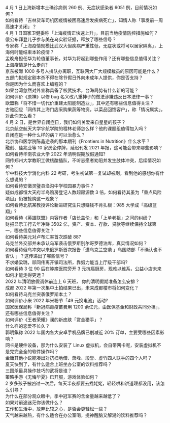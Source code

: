 4 月 1 日上海新增本土确诊病例 260 例、无症状感染者 6051 例，目前情况如何？  
如何看待「吉林货车司机因疫情被困高速后发疾病死亡」，知情人称「事发前一周高速才关闭」？  
4 月 1 日国家卫健委称「上海疫情正快速上升」，目前当地疫情防控措施如何？  
俄公布拜登儿子参与美在乌实验证据，释放了哪些信号？  
专家称「上海疫情规模比武汉大但疾病严重性低，无症状或将可以居家隔离」，上海何时能结束本轮疫情？  
孟晚舟担任华为轮值董事长，对华为将起到哪些作用？还有哪些信息值得关注？  
上海疫情是什么走向?  
京东被曝 1000 多号人排队办离职，互联网大厂大规模裁员的原因可能是什么？  
五部门拟规定剧本杀不得在除节假日外向未成年人提供，你是否支持？  
你是因为什么而喜欢上编程的？  
如果台湾忽然对外宣称具备了核武技术，台海局势有什么新的可能？  
如何评价《原神》以修 bug 名义改八重神子的做法涉嫌违反日本法律一事？  
欧盟称「将不惜一切代价重建太阳能制造业」，其中还有哪些信息值得关注？  
古驰回应「网传其上海门店采购果蔬等物资，以菜品回馈客户」，称「情况属实」，对此你怎么看？  
4 月 2 日，是世界自闭症日，我们如何关爱来自星星的孩子？  
北京航空航天大学宇航学院的程林老师怎么样？他的课题组值得加入吗？  
自闭症是一种什么样的病？可以治愈么？  
北京协和医学院陈鑫逆袭的那本期刊《Frontiers in Nutrition》什么水平？  
融创、佳兆业等 10 家房企停牌，延迟刊发 2021 年报，这可能会带来哪些影响？  
如何看待华南农业大学 2022 年清明假期放假通知?  
网传郑州大学教职工做核酸插队，不听志愿者劝阻并发生肢体冲突，后续情况如何？  
华中科技大学消化内科 22 考研，考生初试第一复试却被刷，看到他的感想你有什么想说的？  
如何看待安徽灵璧县渔沟中学校园暴力事件？  
疑似成都恒大天府半岛购房登记人数超房源数 3 倍，如何看待其虽为「重点风险项目」仍被抢购这一现象？  
如何看待北航某教授评论新进研究生只想赚钱不肯扎根：985 大学成「高级蓝翔」?  
如何看待《英雄联盟》内容作者「店长盖伦」和「上单老祖」之间的纠纷？  
财报显示工行去年净赚 3502 亿，资产、资本、存款、贷款等继续保持全球第一，哪些信息值得关注？  
如何看待美元对卢布汇率首次跌破 88?  
乌克兰外交部并未承认乌军袭击俄罗斯别尔哥罗德油库，真实情况如何？  
如何看待俄乌冲突以来俄罗斯首次报告「遭乌克兰空袭 」乌国防部「不确认也不否认 」？这传递出了哪些信号？  
不求婚梁璐，祁同伟离开镇司法所，靠努力能当上厅级干部吗?  
如何看待 3 位 90 后在肿瘤医院旁开 3 元抗癌厨房，现难以维系，公益小店未来如何才能走得更远？  
2022 年清明放假调休前连上 6 天班， 你的清明假期准备怎么安排？  
成都 2022 年第一次集中土拍结果已出，未来成都楼市将如何变化？  
如何看待乌克兰突袭俄罗斯本土？  
如何评价小米 2022 年米粉节「49 元换电池」活动?  
国家医保局称「新冠病毒疫苗费用 1200 余亿元，由医保基金和财政共同分担」，还有哪些信息值得关注？  
如何评价《王者荣耀》澜的新皮肤「赏金猎手」？  
什么样的恋爱不长久？  
郭明錤称 2022 年国内各大安卓手机品牌已削减近 20% 订单，主要受哪些因素影响？  
网卡是硬件设备，那为什么安装了 Linux 虚拟机，会自带网卡呢，安装虚拟机不是完完全全的软件操作吗？  
金庸其他小说能凑出对抗扫地僧、萧峰、段誉、虚竹四人联手的四个人吗？  
夏天快到了，有什么适合上班坐办公室的饮料推荐吗？  
三国杀最具操作技巧的武将是谁？  
策略手游《无悔华夏》已开服，游戏体验如何？  
2 岁多孩子被凶过一次后，每天半夜都要去找姥姥，轻轻哄和讲道理都没用，该怎么引导？  
为什么在部分观众眼中，季中冠军赛的含金量越来越低了？  
如果对前途迷茫你该做什么？  
工作和生活中，放弃比较之心，是否会更轻松一些？  
天气越来越热，有什么适合在办公室喝，提神醒脑又解渴的饮料推荐吗？  
